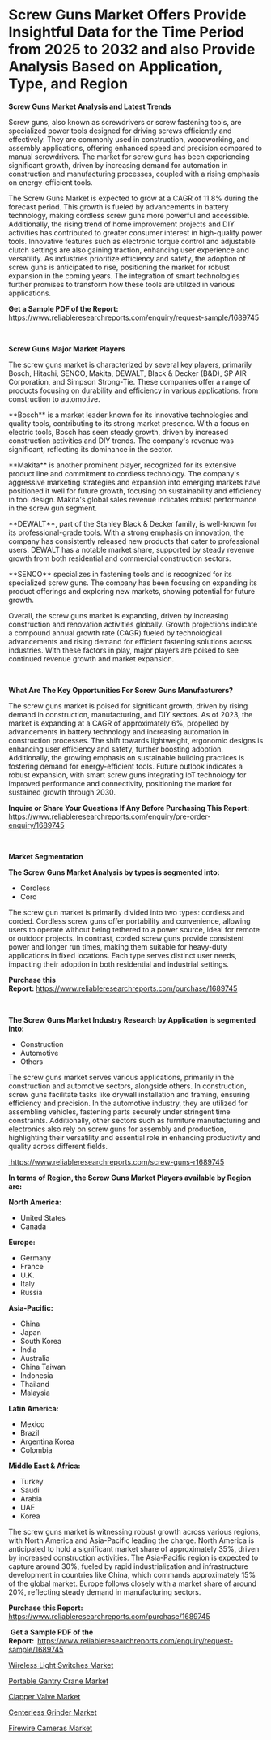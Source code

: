 <p><h1>Screw Guns Market Offers Provide Insightful Data for the Time Period from 2025 to 2032 and also Provide Analysis Based on Application, Type, and Region</h1></p><p><strong>Screw Guns Market Analysis and Latest Trends</strong></p>
<p><p>Screw guns, also known as screwdrivers or screw fastening tools, are specialized power tools designed for driving screws efficiently and effectively. They are commonly used in construction, woodworking, and assembly applications, offering enhanced speed and precision compared to manual screwdrivers. The market for screw guns has been experiencing significant growth, driven by increasing demand for automation in construction and manufacturing processes, coupled with a rising emphasis on energy-efficient tools.</p><p>The Screw Guns Market is expected to grow at a CAGR of 11.8% during the forecast period. This growth is fueled by advancements in battery technology, making cordless screw guns more powerful and accessible. Additionally, the rising trend of home improvement projects and DIY activities has contributed to greater consumer interest in high-quality power tools. Innovative features such as electronic torque control and adjustable clutch settings are also gaining traction, enhancing user experience and versatility. As industries prioritize efficiency and safety, the adoption of screw guns is anticipated to rise, positioning the market for robust expansion in the coming years. The integration of smart technologies further promises to transform how these tools are utilized in various applications.</p></p>
<p><strong>Get a Sample PDF of the Report:&nbsp;</strong> <a href="https://www.reliableresearchreports.com/enquiry/request-sample/1689745?utm_campaign=37&utm_medium=2&utm_source=Github&utm_content=ia&utm_term=18022025&utm_id=screw-guns">https://www.reliableresearchreports.com/enquiry/request-sample/1689745</a></p>
<p>&nbsp;</p>
<p><strong>Screw Guns Major Market Players</strong></p>
<p><p>The screw guns market is characterized by several key players, primarily Bosch, Hitachi, SENCO, Makita, DEWALT, Black & Decker (B&D), SP AIR Corporation, and Simpson Strong-Tie. These companies offer a range of products focusing on durability and efficiency in various applications, from construction to automotive.</p><p>**Bosch** is a market leader known for its innovative technologies and quality tools, contributing to its strong market presence. With a focus on electric tools, Bosch has seen steady growth, driven by increased construction activities and DIY trends. The company's revenue was significant, reflecting its dominance in the sector.</p><p>**Makita** is another prominent player, recognized for its extensive product line and commitment to cordless technology. The company's aggressive marketing strategies and expansion into emerging markets have positioned it well for future growth, focusing on sustainability and efficiency in tool design. Makita's global sales revenue indicates robust performance in the screw gun segment.</p><p>**DEWALT**, part of the Stanley Black & Decker family, is well-known for its professional-grade tools. With a strong emphasis on innovation, the company has consistently released new products that cater to professional users. DEWALT has a notable market share, supported by steady revenue growth from both residential and commercial construction sectors.</p><p>**SENCO** specializes in fastening tools and is recognized for its specialized screw guns. The company has been focusing on expanding its product offerings and exploring new markets, showing potential for future growth.</p><p>Overall, the screw guns market is expanding, driven by increasing construction and renovation activities globally. Growth projections indicate a compound annual growth rate (CAGR) fueled by technological advancements and rising demand for efficient fastening solutions across industries. With these factors in play, major players are poised to see continued revenue growth and market expansion.</p></p>
<p>&nbsp;</p>
<p><strong>What Are The Key Opportunities For Screw Guns Manufacturers?</strong></p>
<p><p>The screw guns market is poised for significant growth, driven by rising demand in construction, manufacturing, and DIY sectors. As of 2023, the market is expanding at a CAGR of approximately 6%, propelled by advancements in battery technology and increasing automation in construction processes. The shift towards lightweight, ergonomic designs is enhancing user efficiency and safety, further boosting adoption. Additionally, the growing emphasis on sustainable building practices is fostering demand for energy-efficient tools. Future outlook indicates a robust expansion, with smart screw guns integrating IoT technology for improved performance and connectivity, positioning the market for sustained growth through 2030.</p></p>
<p><strong>Inquire or Share Your Questions If Any Before Purchasing This Report:</strong> <a href="https://www.reliableresearchreports.com/enquiry/pre-order-enquiry/1689745?utm_campaign=37&utm_medium=2&utm_source=Github&utm_content=ia&utm_term=18022025&utm_id=screw-guns">https://www.reliableresearchreports.com/enquiry/pre-order-enquiry/1689745</a></p>
<p>&nbsp;</p>
<p><strong>Market Segmentation</strong></p>
<p><strong>The Screw Guns Market Analysis by types is segmented into:</strong></p>
<p><ul><li>Cordless</li><li>Cord</li></ul></p>
<p><p>The screw gun market is primarily divided into two types: cordless and corded. Cordless screw guns offer portability and convenience, allowing users to operate without being tethered to a power source, ideal for remote or outdoor projects. In contrast, corded screw guns provide consistent power and longer run times, making them suitable for heavy-duty applications in fixed locations. Each type serves distinct user needs, impacting their adoption in both residential and industrial settings.</p></p>
<p><strong>Purchase this Report:&nbsp;</strong><a href="https://www.reliableresearchreports.com/purchase/1689745?utm_campaign=37&utm_medium=2&utm_source=Github&utm_content=ia&utm_term=18022025&utm_id=screw-guns">https://www.reliableresearchreports.com/purchase/1689745</a></p>
<p>&nbsp;</p>
<p><strong>The Screw Guns Market Industry Research by Application is segmented into:</strong></p>
<p><ul><li>Construction</li><li>Automotive</li><li>Others</li></ul></p>
<p><p>The screw guns market serves various applications, primarily in the construction and automotive sectors, alongside others. In construction, screw guns facilitate tasks like drywall installation and framing, ensuring efficiency and precision. In the automotive industry, they are utilized for assembling vehicles, fastening parts securely under stringent time constraints. Additionally, other sectors such as furniture manufacturing and electronics also rely on screw guns for assembly and production, highlighting their versatility and essential role in enhancing productivity and quality across different fields.</p></p>
<p><a href="https://www.reliableresearchreports.com/screw-guns-r1689745?utm_campaign=37&utm_medium=2&utm_source=Github&utm_content=ia&utm_term=18022025&utm_id=screw-guns">&nbsp;https://www.reliableresearchreports.com/screw-guns-r1689745</a></p>
<p><strong>In terms of Region, the Screw Guns Market Players available by Region are:</strong></p>
<p>
    <p> <strong> North America: </strong>
        <ul>
            <li>United States</li>
            <li>Canada</li>
        </ul>
        </p> 
    <p> <strong> Europe: </strong>
        <ul>
            <li>Germany</li>
            <li>France</li>
            <li>U.K.</li>
            <li>Italy</li>
            <li>Russia</li>
        </ul>
        </p> 
    <p> <strong> Asia-Pacific: </strong>
        <ul>
            <li>China</li>
            <li>Japan</li>
            <li>South Korea</li>
            <li>India</li>
            <li>Australia</li>
            <li>China Taiwan</li>
            <li>Indonesia</li>
            <li>Thailand</li>
            <li>Malaysia</li>
        </ul>
        </p> 
    <p> <strong> Latin America: </strong>
        <ul>
            <li>Mexico</li>
            <li>Brazil</li>
            <li>Argentina Korea</li>
            <li>Colombia</li>
        </ul>
        </p> 
    <p> <strong> Middle East & Africa: </strong>
        <ul>
            <li>Turkey</li>
            <li>Saudi</li>
            <li>Arabia</li>
            <li>UAE</li>
            <li>Korea</li>
        </ul>
    </p>
    </p>
<p><p>The screw guns market is witnessing robust growth across various regions, with North America and Asia-Pacific leading the charge. North America is anticipated to hold a significant market share of approximately 35%, driven by increased construction activities. The Asia-Pacific region is expected to capture around 30%, fueled by rapid industrialization and infrastructure development in countries like China, which commands approximately 15% of the global market. Europe follows closely with a market share of around 20%, reflecting steady demand in manufacturing sectors.</p></p>
<p><strong>Purchase this Report: </strong><a href="https://www.reliableresearchreports.com/purchase/1689745?utm_campaign=37&utm_medium=2&utm_source=Github&utm_content=ia&utm_term=18022025&utm_id=screw-guns">https://www.reliableresearchreports.com/purchase/1689745</a></p>
<p>&nbsp;<strong>Get a Sample PDF of the Report:&nbsp;&nbsp;</strong><a href="https://www.reliableresearchreports.com/enquiry/request-sample/1689745?utm_campaign=37&utm_medium=2&utm_source=Github&utm_content=ia&utm_term=18022025&utm_id=screw-guns">https://www.reliableresearchreports.com/enquiry/request-sample/1689745</a></p>
<p><strong></strong></p>
<p><p><a href="https://github.com/raeezkenedz/Market-Research-Report-List-1/blob/main/wireless-light-switches-market.md?utm_campaign=37&utm_medium=2&utm_source=Github&utm_content=ia&utm_term=18022025&utm_id=screw-guns">Wireless Light Switches Market</a></p><p><a href="https://github.com/binnazcassam/Market-Research-Report-List-1/blob/main/portable-gantry-crane-market.md?utm_campaign=37&utm_medium=2&utm_source=Github&utm_content=ia&utm_term=18022025&utm_id=screw-guns">Portable Gantry Crane Market</a></p><p><a href="https://github.com/elitasvimal/Market-Research-Report-List-1/blob/main/clapper-valve-market.md?utm_campaign=37&utm_medium=2&utm_source=Github&utm_content=ia&utm_term=18022025&utm_id=screw-guns">Clapper Valve Market</a></p><p><a href="https://github.com/genayziben/Market-Research-Report-List-1/blob/main/centerless-grinder-market.md?utm_campaign=37&utm_medium=2&utm_source=Github&utm_content=ia&utm_term=18022025&utm_id=screw-guns">Centerless Grinder Market</a></p><p><a href="https://github.com/meuskocov/Market-Research-Report-List-1/blob/main/firewire-cameras-market.md?utm_campaign=37&utm_medium=2&utm_source=Github&utm_content=ia&utm_term=18022025&utm_id=screw-guns">Firewire Cameras Market</a></p></p>